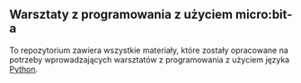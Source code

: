 Warsztaty z programowania z użyciem micro:bit-a
-----

To repozytorium zawiera wszystkie materiały, które zostały opracowane na potrzeby
wprowadzających warsztatów z programowania z użyciem języka [Python](hhttps://www.python.org/).
